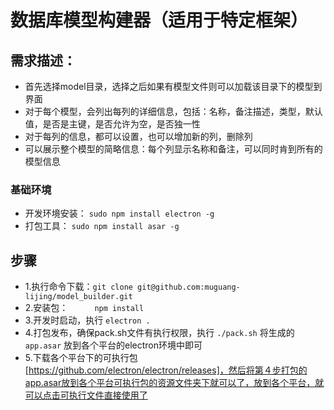 # 数据库模型构建器（适用于特定框架）
## 需求描述：  
- 首先选择model目录，选择之后如果有模型文件则可以加载该目录下的模型到界面
- 对于每个模型，会列出每列的详细信息，包括：名称，备注描述，类型，默认值，是否是主键，是否允许为空，是否独一性
- 对于每列的信息，都可以设置，也可以增加新的列，删除列
- 可以展示整个模型的简略信息：每个列显示名称和备注，可以同时肯到所有的模型信息

### 基础环境   
- 开发环境安装： `sudo npm install electron -g`
- 打包工具： `sudo npm install asar -g`

## 步骤  
- 1.执行命令下载：`git clone git@github.com:muguang-lijing/model_builder.git`  
- 2.安装包：　　　`npm install`  
- 3.开发时启动，执行 `electron .`  　
- 4.打包发布，确保pack.sh文件有执行权限，执行 `./pack.sh` 将生成的 `app.asar` 放到各个平台的electron环境中即可
- 5.下载各个平台下的可执行包[https://github.com/electron/electron/releases]，然后将第４步打包的app.asar放到各个平台可执行包的资源文件夹下就可以了，放到各个平台，就可以点击可执行文件直接使用了